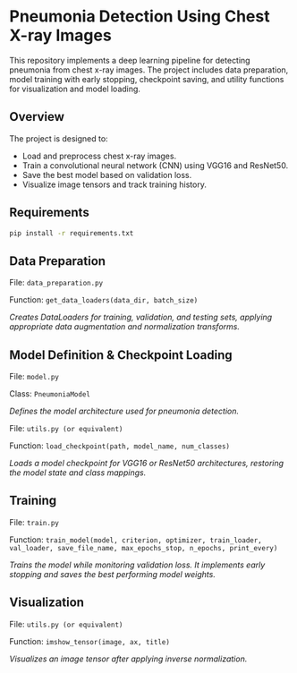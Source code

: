 # Pneumonia Detection Using Chest X-ray Images

This repository implements a deep learning pipeline for detecting pneumonia from chest x-ray images. The project includes data preparation, model training with early stopping, checkpoint saving, and utility functions for visualization and model loading.

## Overview

The project is designed to:

- Load and preprocess chest x-ray images.
- Train a convolutional neural network (CNN) using VGG16 and ResNet50.
- Save the best model based on validation loss.
- Visualize image tensors and track training history.

## Requirements

```bash
pip install -r requirements.txt
```

## Data Preparation

File: ```data_preparation.py```

Function: ```get_data_loaders(data_dir, batch_size)```

_Creates DataLoaders for training, validation, and testing sets, applying appropriate data augmentation and normalization transforms._

## Model Definition & Checkpoint Loading

File: ```model.py```

Class: ```PneumoniaModel```

_Defines the model architecture used for pneumonia detection._

File: ```utils.py (or equivalent)```

Function: ```load_checkpoint(path, model_name, num_classes)```

_Loads a model checkpoint for VGG16 or ResNet50 architectures, restoring the model state and class mappings._

## Training

File: ```train.py```

Function: ```train_model(model, criterion, optimizer, train_loader, val_loader, save_file_name, max_epochs_stop, n_epochs, print_every)```

_Trains the model while monitoring validation loss. It implements early stopping and saves the best performing model weights._

## Visualization

File: ```utils.py (or equivalent)```

Function: ```imshow_tensor(image, ax, title)```

_Visualizes an image tensor after applying inverse normalization._

